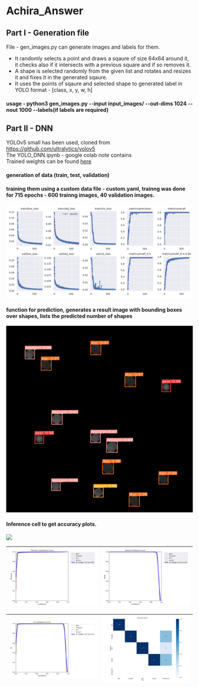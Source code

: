 # Achira_Answer

## Part I - Generation file

File - gen_images.py can generate images and labels for them.<br>
- It randomly selects a point and draws a sqaure of size 64x64 around it, it checks also if it intersects with a previous square and if so removes it.
- A shape is selected randomly from the given list and rotates and resizes it and fixes it in the generated sqaure.
- It uses the points of sqaure and selected shape to generated label in YOLO format - [class, x, y, w, h]

#### usage - python3 gen_images.py --input input_images/ --out-dims 1024 --nout 1000 --labels(if labels are required)

## Part II - DNN

YOLOv5 small has been used, cloned from https://github.com/ultralytics/yolov5 <br>
The YOLO_DNN.ipynb - google colab note contains <br>
Trained weights can be found [here](https://drive.google.com/file/d/109cX2XfUPwpk4q6_jprPXpRbJjHMNesC/view?usp=share_link)
#### generation of data (train, test, validation)
#### training them using a custom data file - custom.yaml, trainng was done for 715 epochs - 600 trainng images, 40 validation images.
  ![](./images/results.png)
#### function for prediction, generates a result image with bounding boxes over shapes, lists the predicted number of shapes
 ![](./images/result.jpg)
#### Inference cell to get accuracy plots.
 ![](./imagesmAP.png)
 
 ![](./images/P_curve.png) | ![](./images/R_curve.png) 
:-------------------------:|:-------------------------:

![](./images/F1_curve.png) | ![](./images/confusion_matrix.png) 
:-------------------------:|:-------------------------:
